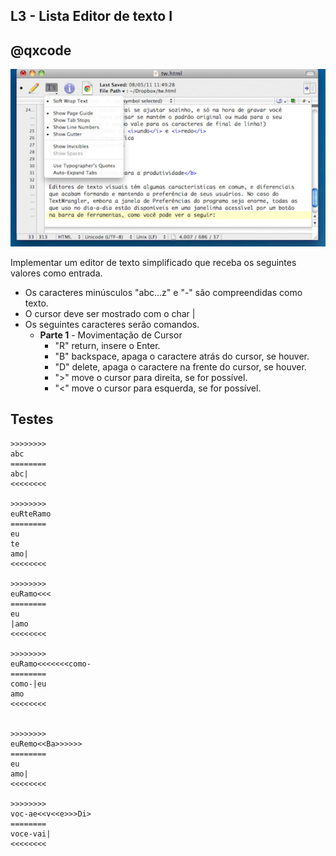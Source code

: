 ## L3 - Lista Editor de texto I
## @qxcode

![](__capa.jpg)

Implementar um editor de texto simplificado que receba os seguintes valores como
entrada.

- Os caracteres minúsculos "abc...z" e "-" são compreendidas como texto.
- O cursor deve ser mostrado com o char |
- Os seguintes caracteres serão comandos.
    - __Parte 1__ - Movimentação de Cursor
        * "R" return, insere o Enter.
        * "B" backspace, apaga o caractere atrás do cursor, se houver.
        * "D" delete, apaga o caractere na frente do cursor, se houver.
        * ">" move o cursor para direita, se for possível.
        * "<" move o cursor para esquerda, se for possível.

## Testes

```
>>>>>>>>
abc
========
abc|
<<<<<<<<

>>>>>>>>
euRteRamo
========
eu
te
amo|
<<<<<<<<

>>>>>>>>
euRamo<<<
========
eu
|amo
<<<<<<<<

>>>>>>>>
euRamo<<<<<<<como-
========
como-|eu
amo
<<<<<<<<


>>>>>>>>
euRemo<<Ba>>>>>>
========
eu
amo|
<<<<<<<<

>>>>>>>>
voc-ae<<v<<e>>>Di>
========
voce-vai|
<<<<<<<<
```


